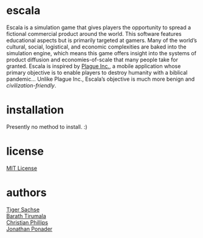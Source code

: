 # escala
Escala is a simulation game that gives players the opportunity to spread a fictional commercial product around the world. This software features educational aspects but is primarily targeted at gamers. Many of the world’s cultural, social, logistical, and economic complexities are baked into the simulation engine, which means this game offers insight into the systems of product diffusion and economies-of-scale that many people take for granted. Escala is inspired by [Plague Inc.](https://www.ndemiccreations.com/en/22-plague-inc), a mobile application whose primary objective is to enable players to destroy humanity with a biblical pandemic... Unlike Plague Inc., Escala’s objective is much more benign and *civilization-friendly*.

# installation
Presently no method to install. :)

# license
[MIT License](LICENSE.txt)  

# authors
[Tiger Sachse](https://www.github.com/tgsachse)  
[Barath Tirumala](https://github.com/btirumala1219)  
[Christian Phillips](https://github.com/phillics)  
[Jonathan Ponader](https://github.com/Jponader)  

